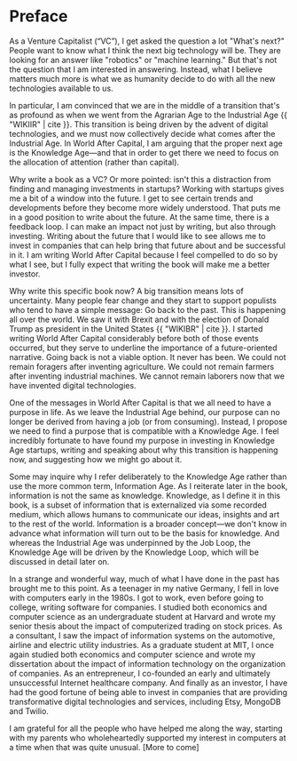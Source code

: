 # Preface

As a Venture Capitalist (&ldquo;VC&rdquo;), I get asked the question a lot "What&apos;s next?" People want to know what I think the next big technology will be. They are looking for an answer like "robotics" or "machine learning." But that&apos;s not the question that I am interested in answering. Instead, what I believe matters much more is what we as humanity decide to do with all the new technologies available to us.

In particular, I am convinced that we are in the middle of a transition that&apos;s as profound as when we went from the Agrarian Age to the Industrial Age {{ "WIKIIR" | cite }}. This transition is being driven by the advent of digital technologies, and we must now collectively decide what comes after the Industrial Age. In World After Capital, I am arguing that the proper next age is the Knowledge Age&mdash;and that in order to get there we need to focus on the allocation of attention (rather than capital). 

Why write a book as a VC? Or more pointed: isn&apos;t this a distraction from finding and managing investments in startups? Working with startups gives me a bit of a window into the future. I get to see certain trends and developments before they become more widely understood. That puts me in a good position to write about the future. At the same time, there is a feedback loop. I can make an impact not just by writing, but also through investing. Writing about the future that I would like to see allows me to invest in companies that can help bring that future about and be successful in it. I am writing World After Capital because I feel compelled to do so by what I see, but I fully expect that writing the book will make me a better investor.  

Why write this specific book now? A big transition means lots of uncertainty. Many people fear change and they start to support populists who tend to have a simple message: Go back to the past. This is happening all over the world. We saw it with Brexit and with the election of Donald Trump as president in the United States {{ "WIKIBR" | cite }}. I started writing World After Capital considerably before both of those events occurred, but they serve to underline the importance of a future-oriented narrative. Going back is not a viable option. It never has been. We could not remain foragers after inventing agriculture. We could not remain farmers after inventing industrial machines. We cannot remain laborers now that we have invented digital technologies.

One of the messages in World After Capital is that we all need to have a purpose in life. As we leave the Industrial Age behind, our purpose can no longer be derived from having a job (or from consuming). Instead, I propose we need to find a purpose that is compatible with a Knowledge Age. I feel incredibly fortunate to have found my purpose in investing in Knowledge Age startups, writing and speaking about why this transition is happening now, and suggesting how we might go about it.

Some may inquire why I refer deliberately to the Knowledge Age rather than use the more common term, Information Age. As I reiterate later in the book, information is not the same as knowledge. Knowledge, as I define it in this book, is a subset of information that is externalized via some recorded medium, which allows humans to communicate our ideas, insights and art to the rest of the world. Information is a broader concept&mdash;we don&apos;t know in advance what information will turn out to be the basis for knowledge. And whereas the Industrial Age was underpinned by the Job Loop, the Knowledge Age will be driven by the Knowledge Loop, which will be discussed in detail later on.  

In a strange and wonderful way,	 much of what I have done in the past has brought me to this point. As a teenager in my native Germany, I fell in love with computers early in the 1980s. I got to work, even before going to college, writing software for companies. I studied both economics and computer science as an undergraduate student at Harvard and wrote my senior thesis about the impact of computerized trading on stock prices. As a consultant, I saw the impact of information systems on the automotive, airline and electric utility industries. As a graduate student at MIT, I once again studied both economics and computer science and wrote my dissertation about the impact of information technology on the organization of companies. As an entrepreneur, I co-founded an early and ultimately unsuccessful Internet healthcare company. And finally as an investor, I have had the good fortune of being able to invest in companies that are providing transformative digital technologies and services, including Etsy, MongoDB and Twilio. 

I am grateful for all the people who have helped me along the way, starting with my parents who wholeheartedly supported my interest in computers at a time when that was quite unusual. [More to come]
